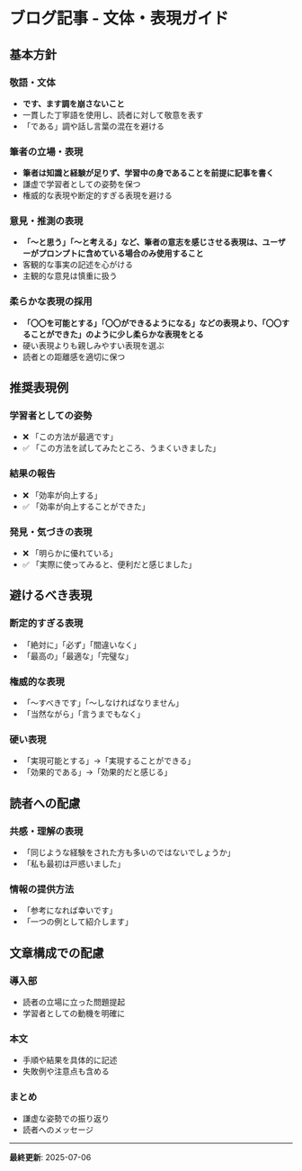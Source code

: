 # ブログ記事 - 文体・表現ガイド

## 基本方針

### 敬語・文体

- **です、ます調を崩さないこと**
- 一貫した丁寧語を使用し、読者に対して敬意を表す
- 「である」調や話し言葉の混在を避ける

### 筆者の立場・表現

- **筆者は知識と経験が足りず、学習中の身であることを前提に記事を書く**
- 謙虚で学習者としての姿勢を保つ
- 権威的な表現や断定的すぎる表現を避ける

### 意見・推測の表現

- **「～と思う」「～と考える」など、筆者の意志を感じさせる表現は、ユーザーがプロンプトに含めている場合のみ使用すること**
- 客観的な事実の記述を心がける
- 主観的な意見は慎重に扱う

### 柔らかな表現の採用

- **「〇〇を可能とする」「〇〇ができるようになる」などの表現より、「〇〇することができた」のように少し柔らかな表現をとる**
- 硬い表現よりも親しみやすい表現を選ぶ
- 読者との距離感を適切に保つ

## 推奨表現例

### 学習者としての姿勢

- ❌ 「この方法が最適です」
- ✅ 「この方法を試してみたところ、うまくいきました」

### 結果の報告

- ❌ 「効率が向上する」
- ✅ 「効率が向上することができた」

### 発見・気づきの表現

- ❌ 「明らかに優れている」
- ✅ 「実際に使ってみると、便利だと感じました」

## 避けるべき表現

### 断定的すぎる表現

- 「絶対に」「必ず」「間違いなく」
- 「最高の」「最適な」「完璧な」

### 権威的な表現

- 「～すべきです」「～しなければなりません」
- 「当然ながら」「言うまでもなく」

### 硬い表現

- 「実現可能とする」→「実現することができる」
- 「効果的である」→「効果的だと感じる」

## 読者への配慮

### 共感・理解の表現

- 「同じような経験をされた方も多いのではないでしょうか」
- 「私も最初は戸惑いました」

### 情報の提供方法

- 「参考になれば幸いです」
- 「一つの例として紹介します」

## 文章構成での配慮

### 導入部

- 読者の立場に立った問題提起
- 学習者としての動機を明確に

### 本文

- 手順や結果を具体的に記述
- 失敗例や注意点も含める

### まとめ

- 謙虚な姿勢での振り返り
- 読者へのメッセージ

---

**最終更新**: 2025-07-06
